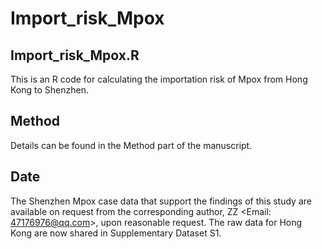# Import_risk_Mpox

## Import_risk_Mpox.R
This is an R code for calculating the importation risk of Mpox from Hong Kong to Shenzhen.

## Method
Details can be found in the Method part of the manuscript.

## Date
The Shenzhen Mpox case data that support the findings of this study are available on request from the corresponding author, ZZ <Email: 47176976@qq.com>, upon reasonable request. The raw data for Hong Kong are now shared in Supplementary Dataset S1.
